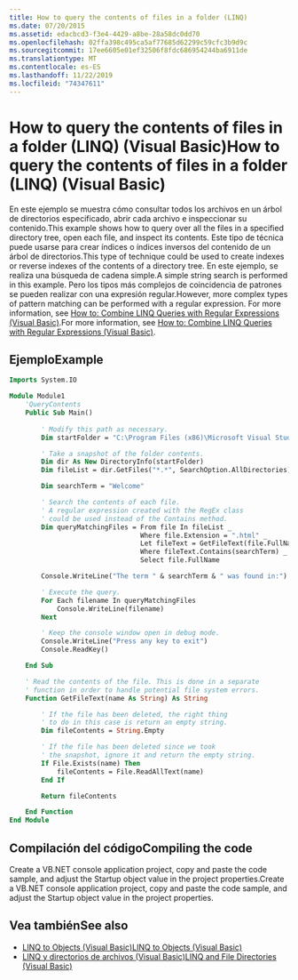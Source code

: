 ```yaml
---
title: How to query the contents of files in a folder (LINQ)
ms.date: 07/20/2015
ms.assetid: edacbcd3-f3e4-4429-a8be-28a58dc0dd70
ms.openlocfilehash: 02ffa398c495ca5af77685d62299c59cfc3b9d9c
ms.sourcegitcommit: 17ee6605e01ef32506f8fdc686954244ba6911de
ms.translationtype: MT
ms.contentlocale: es-ES
ms.lasthandoff: 11/22/2019
ms.locfileid: "74347611"
---
```

# <a name="how-to-query-the-contents-of-files-in-a-folder-linq-visual-basic"></a><span data-ttu-id="5d7df-102">How to query the contents of files in a folder (LINQ) (Visual Basic)</span><span class="sxs-lookup"><span data-stu-id="5d7df-102">How to query the contents of files in a folder (LINQ) (Visual Basic)</span></span>

<span data-ttu-id="5d7df-103">En este ejemplo se muestra cómo consultar todos los archivos en un árbol de directorios especificado, abrir cada archivo e inspeccionar su contenido.</span><span class="sxs-lookup"><span data-stu-id="5d7df-103">This example shows how to query over all the files in a specified directory tree, open each file, and inspect its contents.</span></span> <span data-ttu-id="5d7df-104">Este tipo de técnica puede usarse para crear índices o índices inversos del contenido de un árbol de directorios.</span><span class="sxs-lookup"><span data-stu-id="5d7df-104">This type of technique could be used to create indexes or reverse indexes of the contents of a directory tree.</span></span> <span data-ttu-id="5d7df-105">En este ejemplo, se realiza una búsqueda de cadena simple.</span><span class="sxs-lookup"><span data-stu-id="5d7df-105">A simple string search is performed in this example.</span></span> <span data-ttu-id="5d7df-106">Pero los tipos más complejos de coincidencia de patrones se pueden realizar con una expresión regular.</span><span class="sxs-lookup"><span data-stu-id="5d7df-106">However, more complex types of pattern matching can be performed with a regular expression.</span></span> <span data-ttu-id="5d7df-107">For more information, see [How to: Combine LINQ Queries with Regular Expressions (Visual Basic)](how-to-combine-linq-queries-with-regular-expressions.md).</span><span class="sxs-lookup"><span data-stu-id="5d7df-107">For more information, see [How to: Combine LINQ Queries with Regular Expressions (Visual Basic)](how-to-combine-linq-queries-with-regular-expressions.md).</span></span>  
  
## <a name="example"></a><span data-ttu-id="5d7df-108">Ejemplo</span><span class="sxs-lookup"><span data-stu-id="5d7df-108">Example</span></span>  
  
```vb
Imports System.IO

Module Module1  
    'QueryContents  
    Public Sub Main()  
  
        ' Modify this path as necessary.  
        Dim startFolder = "C:\Program Files (x86)\Microsoft Visual Studio 14.0"  

        ' Take a snapshot of the folder contents.
        Dim dir As New DirectoryInfo(startFolder)
        Dim fileList = dir.GetFiles("*.*", SearchOption.AllDirectories)

        Dim searchTerm = "Welcome"

        ' Search the contents of each file.
        ' A regular expression created with the RegEx class
        ' could be used instead of the Contains method.
        Dim queryMatchingFiles = From file In fileList _
                                 Where file.Extension = ".html" _
                                 Let fileText = GetFileText(file.FullName) _
                                 Where fileText.Contains(searchTerm) _
                                 Select file.FullName

        Console.WriteLine("The term " & searchTerm & " was found in:")

        ' Execute the query.
        For Each filename In queryMatchingFiles
            Console.WriteLine(filename)
        Next

        ' Keep the console window open in debug mode.
        Console.WriteLine("Press any key to exit")
        Console.ReadKey()

    End Sub

    ' Read the contents of the file. This is done in a separate
    ' function in order to handle potential file system errors.
    Function GetFileText(name As String) As String

        ' If the file has been deleted, the right thing
        ' to do in this case is return an empty string.
        Dim fileContents = String.Empty

        ' If the file has been deleted since we took
        ' the snapshot, ignore it and return the empty string.
        If File.Exists(name) Then
            fileContents = File.ReadAllText(name)
        End If

        Return fileContents

    End Function
End Module
```

## <a name="compiling-the-code"></a><span data-ttu-id="5d7df-109">Compilación del código</span><span class="sxs-lookup"><span data-stu-id="5d7df-109">Compiling the code</span></span>

<span data-ttu-id="5d7df-110">Create a VB.NET console application project, copy and paste the code sample, and adjust the Startup object value in the project properties.</span><span class="sxs-lookup"><span data-stu-id="5d7df-110">Create a VB.NET console application project, copy and paste the code sample, and adjust the Startup object value in the project properties.</span></span>

## <a name="see-also"></a><span data-ttu-id="5d7df-111">Vea también</span><span class="sxs-lookup"><span data-stu-id="5d7df-111">See also</span></span>

- [<span data-ttu-id="5d7df-112">LINQ to Objects (Visual Basic)</span><span class="sxs-lookup"><span data-stu-id="5d7df-112">LINQ to Objects (Visual Basic)</span></span>](linq-to-objects.md)
- [<span data-ttu-id="5d7df-113">LINQ y directorios de archivos (Visual Basic)</span><span class="sxs-lookup"><span data-stu-id="5d7df-113">LINQ and File Directories (Visual Basic)</span></span>](linq-and-file-directories.md)
